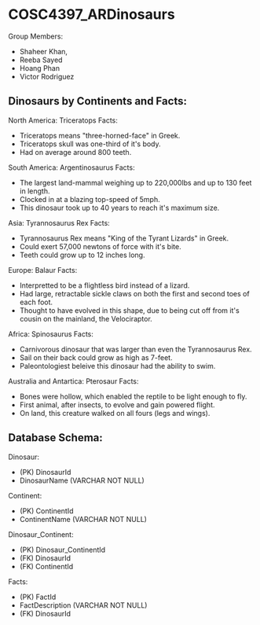 # COSC4397_ARDinosaurs
Group Members:
- Shaheer Khan,
- Reeba Sayed
- Hoang Phan
- Victor Rodriguez

## Dinosaurs by Continents and Facts:
North America: Triceratops
Facts:
- Triceratops means "three-horned-face" in Greek.
- Triceratops skull was one-third of it's body.
- Had on average around 800 teeth.

South America: Argentinosaurus
Facts:
- The largest land-mammal weighing up to 220,000lbs and up to 130 feet in length.
- Clocked in at a blazing top-speed of 5mph.
- This dinosaur took up to 40 years to reach it's maximum size.

Asia: Tyrannosaurus Rex
Facts:
- Tyrannosaurus Rex means "King of the Tyrant Lizards" in Greek.
- Could exert 57,000 newtons of force with it's bite.
- Teeth could grow up to 12 inches long.

Europe: Balaur
Facts:
- Interpretted to be a flightless bird instead of a lizard.
- Had large, retractable sickle claws on both the first and second toes of each foot.
- Thought to have evolved in this shape, due to being cut off from it's cousin on the mainland, the Velociraptor.

Africa: Spinosaurus
Facts:
- Carnivorous dinosaur that was larger than even the Tyrannosaurus Rex.
- Sail on their back could grow as high as 7-feet.
- Paleontologiest beleive this dinosaur had the ability to swim.

Australia and Antartica: Pterosaur
Facts:
- Bones were hollow, which enabled the reptile to be light enough to fly.
- First animal, after insects, to evolve and gain powered flight.
- On land, this creature walked on all fours (legs and wings).

## Database Schema:
Dinosaur:
- (PK) DinosaurId
- DinosaurName (VARCHAR NOT NULL)

Continent:
- (PK) ContinentId
- ContinentName (VARCHAR NOT NULL)

Dinosaur_Continent:
- (PK) Dinosaur_ContinentId
- (FK) DinosaurId
- (FK) ContinentId

Facts:
- (PK) FactId
- FactDescription (VARCHAR NOT NULL)
- (FK) DinosaurId
